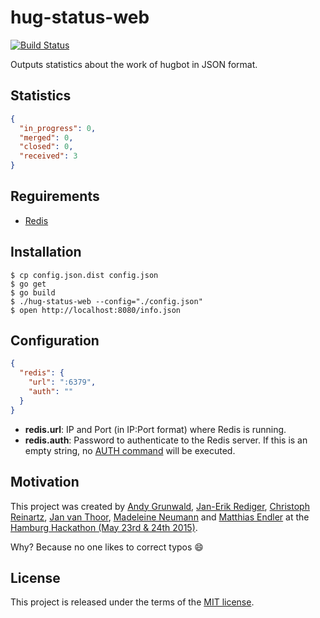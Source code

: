 # hug-status-web

[![Build Status](https://travis-ci.org/hugbotme/hug-status-web.svg?branch=master)](https://travis-ci.org/hugbotme/hug-status-web)

Outputs statistics about the work of hugbot in JSON format.

## Statistics

```json
{
  "in_progress": 0,
  "merged": 0,
  "closed": 0,
  "received": 3
}
```

## Reguirements

* [Redis](http://redis.io/)

## Installation

```
$ cp config.json.dist config.json
$ go get
$ go build
$ ./hug-status-web --config="./config.json"
$ open http://localhost:8080/info.json
```

## Configuration

```json
{
  "redis": {
    "url": ":6379",
    "auth": ""
  }
}
```

* **redis.url**: IP and Port (in IP:Port format) where Redis is running.
* **redis.auth**: Password to authenticate to the Redis server. If this is an empty string, no [AUTH command](http://redis.io/commands/auth) will be executed.

## Motivation

This project was created by [Andy Grunwald](https://github.com/andygrunwald), [Jan-Erik Rediger](https://github.com/badboy), [Christoph Reinartz](https://github.com/creinartz), [Jan van Thoor](https://github.com/janvt), [Madeleine Neumann](https://github.com/madeleine-neumann) and [Matthias Endler](https://github.com/mre) at the [Hamburg Hackathon (May 23rd & 24th 2015)](http://hamburg-hackathon.de/hackathon/).

Why? Because no one likes to correct typos :smile:

## License

This project is released under the terms of the [MIT license](http://en.wikipedia.org/wiki/MIT_License).
